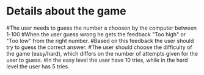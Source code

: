 # Details  about the game  

#The user needs to guess the number a choosen by the computer between 1-100
#When the user guess wrong he gets the feedback "Too high" or "Too low" from the right number.
#Based on this feedback the user should try to guess the correct answer.
#The user should choose the difficulty of the game  (easy/hard), which differs on the number of attempts given for the user to guess.
#In the easy level the user have 10 tries, while in the hard level the user has 5 tries.
